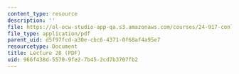 ```yaml
---
content_type: resource
description: ''
file: https://ol-ocw-studio-app-qa.s3.amazonaws.com/courses/24-917-conlangs-how-to-construct-a-language-fall-2018/966f438d55709fe27b452cd7b3707fb2_MIT24_917f18_lec20_disc_part.pdf
file_type: application/pdf
parent_uid: d5f97fcd-a30e-cbc6-4371-0f68af4a95e7
resourcetype: Document
title: Lecture 20 (PDF)
uid: 966f438d-5570-9fe2-7b45-2cd7b3707fb2
---
```


